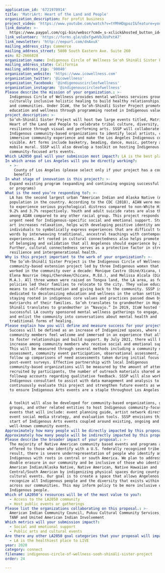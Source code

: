 ```yaml
---
application_id: '6721970914'
title: 'MatriArt: Heart of the Land and People'
organization_description: For profit business
project_video: 'https://www.youtube.com/watch?v=tYMhHDqpozI&feature=youtu.be'
link_donate: >-
  https://www.paypal.com/cgi-bin/webscr?cmd=_s-xclick&hosted_button_id=M94WPPBRKA8JU&source=url
link_volunteer: 'https://forms.gle/oDxfgwHVbJUsPxtA7'
link_newsletter: 'http://eepurl.com/dnAxuX'
mailing_address_city: Commerce
mailing_address_street: 5800 South Eastern Ave. Suite 260
ein: 82-2666828
organization_name: Indigenous Circle of Wellness So'oh Shinálí Sister Project
mailing_address_state: California
mailing_address_zip: '90040'
organization_website: 'https://www.icowellness.com'
organization_twitter: '@icowellness'
organization_facebook: '@indigenouscircleofwellness'
organization_instagram: '@indigenouscircleofwellness'
Please describe the mission of your organization.: >-
  Indigenous Circle of Wellness provides mental wellness services grounded in
  culturally inclusive holistic healing to build healthy relationships, families
  and communities. Under ICoW, the So’oh-Shinálí Sister Project promotes
  education and wellness through programming rooted in Indigenous values.
project_description: >-
  So’oh-Shinálí Sister Project will host two large events titled, MatriArt:
  Heart of the Land and People to celebrate tribal culture, diversity, and
  resilience through visual and performing arts. SSSP will collaborate with
  Indigenous community-based organizations to identify local artists, create an
  immersive community experience and make the Los Angeles Indigenous community
  visible. Art forms include basketry, beading, dance, music, pottery and a
  mobile mural. SSSP will also develop a toolkit on hosting Indigenous
  community-focused arts events.
Which LA2050 goal will your submission most impact?: LA is the best place to CONNECT
In which areas of Los Angeles will you be directly working?:
  - >-
    County of Los Angeles (please select only if your project has a countywide
    benefit)
In what stage of innovation is this project?: >-
  Expand existing program (expanding and continuing ongoing successful projects
  or programs)
What is the need you’re responding to?: >-
  LA has the second largest urban “American Indian and Alaska Native (AIAN)”
  population in the country. According to the CDC (2018), AIAN were more likely
  to experience serious psychological distress compared to non-White Hispanic,
  9.2% and 3.7% respectively. Youth and adult suicide rates are also the highest
  among AIAN compared to any other racial group. This project responds to the
  urgent need for Indigenous-specific social and emotional support. Studies show
  art increases relaxation, helps with developing positive identity and allows
  individuals to symbolically express experiences that are difficult to put into
  words by interweaving traditional, ancestral teachings with contemporary
  experiences. Art rooted in cultural connectedness also helps promote a sense
  of belonging and validation that all Angelenos should experience by 2050.
  Further, cultural connectedness serves as a protective factor in strengthening
  resilience and intergenerational health. 
Why is this project important to the work of your organization?: >-
  The So’oh-Shinálí Sister Project is the Indigenous Circle of Wellness’ (ICOW)
  community-based extension project led by three Indigenous womxn that have
  worked in the community over a decade: Monique Castro (Diné/Xicana, LMFT),
  Elena Nourrie (Hopi/Cherokee/Chicanx, M.Ed.), and Melissa Alcala (Diné/Xicana,
  M.A.). All three womxn were raised on Tongva land, the LA area, as federal
  policies led their families to relocate to the city. They value education as a
  means to self-determination and giving back to the community. SSSP is
  dedicated to decolonizing education and wellness in the urban setting by
  staying rooted in indigenous core values and practices passed down by the
  matriarchs of their families. So’oh translates to grandmother in Hopi and
  Shinálí translates to grandmother in “Navajo.” In 2019, ICoW hosted five
  successful LA county sponsored mental wellness gatherings to engage, empower,
  and enlist the community into conversations about mental health and
  traditional forms of healing.
Please explain how you will define and measure success for your project.: >
  Success will be defined as an increase of Indigenized spaces, where all
  community members feel welcome and immersed in an experience that allows them
  to foster relationships and build support. By July 2021, there will be a 40%
  increase among community members who receive social and emotional support.
  This will be measured through several methods including a community needs
  assessment, community event participation, observational assessment, and
  follow up comparisons of need assessments taken during initial focus groups to
  post-event surveys. Effective partnership with local Indigenous
  community-based organizations will be measured by the amount of attendees
  recruited by participants, the number of outreach materials shared and through
  followup accounts regarding qualitative feedback. SSSP will also work with an
  Indigenous consultant to assist with data management and analysis to
  continuously evaluate this project and strengthen future events as we strive
  to ensure Indigenous Arts events are a staple throughout Los Angeles county.


  A toolkit will also be developed for community-based organizations, grassroots
  groups, and other related entities to host Indigenous community-focused art
  events that will include: event planning guide, artist network directory,
  event social media strategy, and evaluation tools. SSSP envisions this as the
  start of Indigenous Arts events coupled around existing, ongoing and
  well-known community events.
Approximately how many people will be directly impacted by this proposal?: '600'
Approximately how many people will be indirectly impacted by this proposal?: '2400'
Please describe the broader impact of your proposal.: >-
  The majority of Native American community based events and programs are only
  offered to those who identify with a U.S. federally recognized tribe. As a
  result, there is severe underrepresentation of people who identify as
  Indigenous with roots in central or south America. We plan to address the
  double erasure in our community and be inclusive of those who identify as
  American Indian/Alaska Native, Native American, Native Hawaiian and
  Central/South American by indigenizing physical spaces during county-wide
  cultural events. Our goal is to create a space that allows Angelenos to
  recognize all Indigenous people and the diversity that exists within and
  across our communities. This may inform policy to be more inclusive of all
  Indigenous people.
Which of LA2050’s resources will be of the most value to you?:
  - Access to the LA2050 community
  - Host public events or gatherings
Please list the organizations collaborating on this proposal.: >-
  American Indian Community Council, Pukuu Cultural Community Services, Tribal
  TANF and United American Indian Involvement
Which metrics will your submission impact?:
  - Social and emotional support
  - Public arts and cultural events
Are there any other LA2050 goal categories that your proposal will impact?:
  - LA is the healthiest place to LIVE
year: 2020
category: connect
filename: indigenous-circle-of-wellness-sooh-shinálí-sister-project
order: 24

---
```

